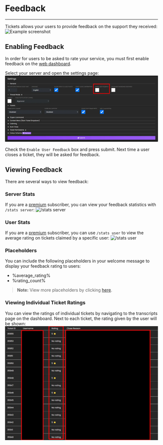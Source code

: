 # Feedback
***

Tickets allows your users to provide feedback on the support they received:
![Example screenshot](../../img/feedback_example.webp)

## Enabling Feedback
In order for users to be asked to rate your service, you must first enable feedback on the [web dashboard](https://dashboard.ticketsbot.net/). 

Select your server and open the settings page:
![Enable feedback](../../img/feedback_enable.webp)

Check the `Enable User Feedback` box and press submit.
Next time a user closes a ticket, they will be asked for feedback.

## Viewing Feedback
There are several ways to view feedback:

### Server Stats
If you are a [premium](https://ticketsbot.net/premium) subscriber, you can view your feedback statistics with `/stats server`:
![/stats server](../../img/feedback_stats.webp)

### User Stats
If you are a [premium](https://ticketsbot.net/premium) subscriber, you can use `/stats user` to view the average rating on tickets claimed by a specific user:
![/stats user](../../img/feedback_user.webp)

### Placeholders
You can include the following placeholders in your welcome message to display your feedback rating to users:
- %average_rating%
- %rating_count%

> **Note:** View more placeholders by clicking [here](./placeholders.md).

### Viewing Individual Ticket Ratings
You can view the ratings of individual tickets by navigating to the transcripts page on the dashboard. Next to each ticket, the rating given by the user will be shown:
![Individual ratings](../../img/feedback_transcripts.webp)
